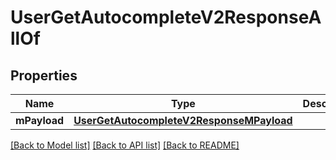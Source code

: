 # UserGetAutocompleteV2ResponseAllOf

## Properties
Name | Type | Description | Notes
------------ | ------------- | ------------- | -------------
**mPayload** | [**UserGetAutocompleteV2ResponseMPayload**](UserGetAutocompleteV2ResponseMPayload.md) |  | 

[[Back to Model list]](../README.md#documentation-for-models) [[Back to API list]](../README.md#documentation-for-api-endpoints) [[Back to README]](../README.md)


